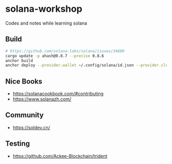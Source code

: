 # solana-workshop

Codes and notes while learning solana

## Build

```sh
# https://github.com/solana-labs/solana/issues/34609
cargo update -p ahash@0.8.7 --precise 0.8.6
anchor build
anchor deploy --provider.wallet ~/.config/solana/id.json --provider.cluster devnet
```

## Nice Books

* <https://solanacookbook.com/#contributing>
* <https://www.solanazh.com/>

## Community

* <https://soldev.cn/>

## Testing

* <https://github.com/Ackee-Blockchain/trident>

